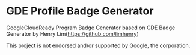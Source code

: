 # GDE Profile Badge Generator

GoogleCloudReady Program Badge Generator based on GDE Badge Generator by Henry Lim(https://github.com/limhenry)

This project is not endorsed and/or supported by Google, the corporation.
